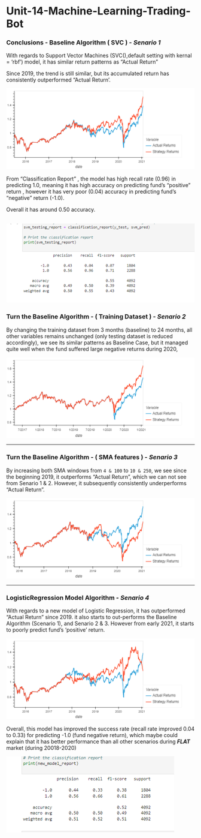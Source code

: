 # Unit-14-Machine-Learning-Trading-Bot

### Conclusions - Baseline Algorithm ( SVC ) - ***Senario 1***
With regards to Support Vector Machines (SVC(),default setting with  kernal = ‘rbf’) model, it has similar return patterns as “Actual Return” 

Since 2019, the trend is still similar, but its accumulated return has consistently outperformed “Actual Return’.

![base_case](Resources/svm_base_case.png)

From “Classification Report” ,  the model has high recall rate (0.96) in predicting 1.0, meaning it has high accuracy on predicting fund’s  “positive” return , however it has very poor (0.04) accuracy in predicting fund’s “negative” return (-1.0).

Overall it has around 0.50 accuracy. 

![svm_class](Resources/svm_class.png)
---

### Turn the Baseline Algorithm - ( Training Dataset ) - ***Senario 2*** 

By changing the training dataset from 3 months (baseline) to 24 months, all other variables remains unchanged (only testing dataset is reduced accordingly), we see its similar patterns as Baseline Case,  but it managed quite well when the fund suffered large negative returns during 2020, 

![s1](Resources/svm_24m_train.png)

---
### Turn the Baseline Algorithm - ( SMA features ) - ***Senario 3***

By increasing both  SMA windows from `4 & 100` to `10 & 250`, we see since the beginning 2019, it outperforms “Actual Return”, which we can not see from Senario 1 & 2. However, it subsequently consistently underperforms “Actual Return”. 

![s2](Resources/svm_10_250_windows.png)

---
### LogisticRegression Model Algorithm - ***Senario 4***

With regards to a new model of Logistic Regression, it has outperformed “Actual Return” since 2019. it also starts to out-performs the Baseline Algorithm (Scenario 1), and Senario 2 & 3.  However from early 2021, it starts to poorly predict fund’s ‘positive’ return.

![log](Resources/logistic_case.png)

Overall, this model has improved the success rate (recall rate improved 0.04 to 0.33) for predicting -1.0 (fund negative return), which maybe could explain that it has better performance than all other scenarios during ***FLAT*** market (during 20018-2020)

![new_class](Resources/new_class.png)



